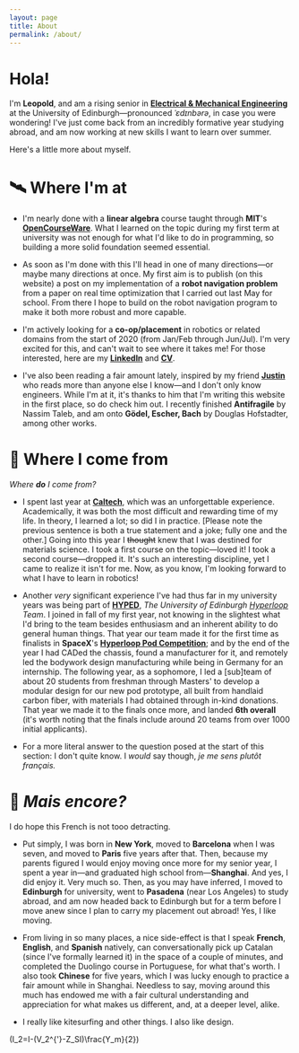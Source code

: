 ```yaml
---
layout: page
title: About
permalink: /about/
---
```


# Hola!

I'm **Leopold**, and am a rising senior in **[Electrical & Mechanical Engineering](https://www.ed.ac.uk/studying/undergraduate/degrees/index.php?action=programme&code=HHH6)** at the University of Edinburgh—pronounced _ˈɛdɪnbərə_, in case you were wondering! I've just come back from an incredibly formative year studying abroad, and am now working at new skills I want to learn over summer.

Here's a little more about myself.

# 🛰️ Where I'm at
* I'm nearly done with a **linear algebra** course taught through **MIT**'s **[OpenCourseWare](https://ocw.mit.edu/courses/mathematics/18-06-linear-algebra-spring-2010/)**. What I learned on the topic during my first term at university was not enough for what I'd like to do in programming, so building a more solid foundation seemed essential.

* As soon as I'm done with this I'll head in one of many directions—or maybe many directions at once. My first aim is to publish (on this website) a post on my implementation of a **robot navigation problem** from a paper on real time optimization that I carried out last May for school. From there I hope to build on the robot navigation program to make it both more robust and more capable.

* I'm actively looking for a **co-op/placement** in robotics or related domains from the start of 2020 (from Jan/Feb through Jun/Jul). I'm very excited for this, and can't wait to see where it takes me! For those interested, here are my **[LinkedIn](https://www.linkedin.com/in/leopold-t/)** and **[CV](https://www.visualcv.com/leopold-t/)**.

* I've also been reading a fair amount lately, inspired by my friend **[Justin](https://glibert.io/)** who reads more than anyone else I know—and I don't only know engineers. While I'm at it, it's thanks to him that I'm writing this website in the first place, so do check him out. I recently finished **Antifragile** by Nassim Taleb, and am onto **Gödel, Escher, Bach** by Douglas Hofstadter, among other works.

# 🌌 Where I come from
_Where __do__ I come from?_

* I spent last year at **[Caltech](https://www.caltech.edu/)**, which was an unforgettable experience. Academically, it was both the most difficult and rewarding time of my life. In theory, I learned a lot; so did I in practice. \[Please note the previous sentence is both a true statement and a joke; fully one and the other.] Going into this year I ~~thought~~ knew that I was destined for materials science. I took a first course on the topic—loved it! I took a second course—dropped it. It's such an interesting discipline, yet I came to realize it isn't for me. Now, as you know, I'm looking forward to what I have to learn in robotics!

* Another _very_ significant experience I've had thus far in my university years was being part of **[HYPED](https://hyp-ed.com/)**, _The University of Edinburgh [Hyperloop](https://en.m.wikipedia.org/wiki/Hyperloop) Team_. I joined in fall of my first year, not knowing in the slightest what I'd bring to the team besides enthusiasm and an inherent ability to do general human things. That year our team made it for the first time as finalists in **SpaceX**'s **[Hyperloop Pod Competition](https://www.spacex.com/hyperloop)**; and by the end of the year I had CADed the chassis, found a manufacturer for it, and remotely led the bodywork design manufacturing while being in Germany for an internship. The following year, as a sophomore, I led a \[sub]team of about 20 students from freshman through Masters' to develop a modular design for our new pod prototype, all built from handlaid carbon fiber, with materials I had obtained through in-kind donations. That year we made it to the finals once more, and landed **6th overall** (it's worth noting that the finals include around 20 teams from over 1000 initial applicants).

* For a more literal answer to the question posed at the start of this section: I don't quite know. I _would_ say though, _je me sens plutôt français._

# 🔮 _Mais encore?_
I do hope this French is not tooo detracting.

* Put simply, I was born in **New York**, moved to **Barcelona** when I was seven, and moved to **Paris** five years after that. Then, because my parents figured I would enjoy moving once more for my senior year, I spent a year in—and graduated high school from—**Shanghai**. And yes, I did enjoy it. Very much so. Then, as you may have inferred, I moved to **Edinburgh** for university, went to **Pasadena** (near Los Angeles) to study abroad, and am now headed back to Edinburgh but for a term before I move anew since I plan to carry my placement out abroad! Yes, I like moving.

* From living in so many places, a nice side-effect is that I speak **French**, **English**, and **Spanish** natively, can conversationally pick up Catalan (since I've formally learned it) in the space of a couple of minutes, and completed the Duolingo course in Portuguese, for what that's worth. I also took **Chinese** for five years, which I was lucky enough to practice a fair amount while in Shanghai. Needless to say, moving around this much has endowed me with a fair cultural understanding and appreciation for what makes us different, and, at a deeper level, alike.

* I really like kitesurfing and other things. I also like design.

\(I_2=I-(V_2^{'}-Z_SI)\frac{Y_m}{2}\)

<!--- [email@domain.com](mailto:email@domain.com) --->
